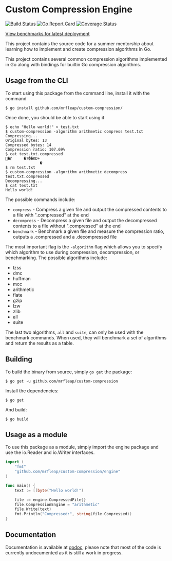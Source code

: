 # Custom Compression Engine

[![Build Status](https://travis-ci.com/mrfleap/custom-compression.svg?branch=master)](https://travis-ci.com/mrfleap/custom-compression) [![Go Report Card](https://goreportcard.com/badge/github.com/mrfleap/custom-compression)](https://goreportcard.com/report/github.com/mrfleap/custom-compression) [![Coverage Status](https://coveralls.io/repos/github/mrfleap/custom-compression/badge.svg?branch=master)](https://coveralls.io/github/mrfleap/custom-compression?branch=master)

[View benchmarks for latest deployment](https://mrfleap.github.io/custom-compression/)

This project contains the source code for a summer mentorship about learning how to implement and create compression algorithms in Go.

This project contains several common compression algorithms implemented in Go along with bindings for builtin Go compression algorithms.

## Usage from the CLI

To start using this package from the command line, install it with the command

```console
$ go install github.com/mrfleap/custom-compression/
```

Once done, you should be able to start using it

```console
$ echo "Hello world!" > test.txt
$ custom-compression -algorithm arithmetic compress test.txt
Compressing...
Original bytes: 13
Compressed bytes: 14
Compression ratio: 107.69%
$ cat test.txt.compressed
�ӷ     �?��KD+
               �
$ rm test.txt
$ custom-compression -algorithm arithmetic decompress test.txt.compressed
Decompressing...
$ cat test.txt
Hello world!
```

The possible commands include:

- `compress` - Compress a given file and output the compressed contents to a file with ".compressed" at the end
- `decompress` - Decompress a given file and output the decompressed contents to a file without ".compressed" at the end
- `benchmark` - Benchmark a given file and measure the compression ratio, outputs a .compressed and a .decompressed file

The most important flag is the `-algorithm` flag which allows you to specify which algorithm to use during compression, decompression, or benchmarking. The possible algorithms include:

- lzss
- dmc
- huffman
- mcc
- arithmetic
- flate
- gzip
- lzw
- zlib
- all
- suite

The last two algorithms, `all` and `suite`, can only be used with the benchmark commands. When used, they will benchmark a set of algorithms and return the results as a table.

## Building

To build the binary from source, simply `go get` the package:

```console
$ go get -u github.com/mrfleap/custom-compression
```

Install the dependencies:

```console
$ go get
```

And build:

```console
$ go build
```

## Usage as a module

To use this package as a module, simply import the engine package and use the io.Reader and io.Writer interfaces.

```go
import (
	"fmt"
	"github.com/mrfleap/custom-compression/engine"
)

func main() {
	text := []byte("Hello world!")

	file := engine.CompressedFile{}
	file.CompressionEngine = "arithmetic"
	file.Write(text)
	fmt.Println("Compressed:", string(file.Compressed))
}
```

## Documentation

Documentation is available at [godoc](https://godoc.org/github.com/mrfleap/custom-compression), please note that most of the code is currently undocumented as it is still a work in progress.
